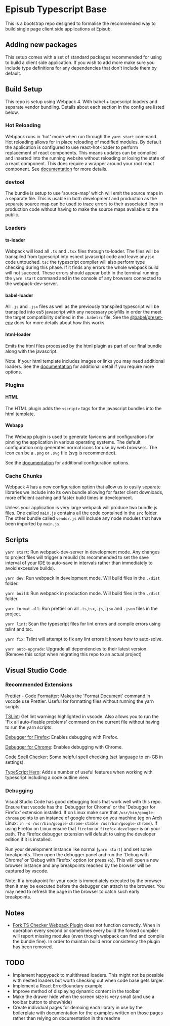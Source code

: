 # Episub Typescript Base

This is a bootstrap repo designed to formalise the recommended way to build single page client side applications at Episub.

## Adding new packages

This setup comes with a set of standard packages recommended for using to build a client side application. If you wish to add more make sure you include type definitions for any dependencies that don't include them by default.

## Build Setup

This repo is setup using Webpack 4. With babel + typescript loaders and separate vendor bundling. Details about each section in the config are listed below.

### Hot Reloading

Webpack runs in 'hot' mode when run through the `yarn start` command. Hot reloading allows for in place reloading of modified modules. By default the application is configured to use react-hot-loader to perform replacement of react components. This means updates can be compiled and inserted into the running website without reloading or losing the state of a react component. This does require a wrapper around your root react component. See [documentation](https://github.com/gaearon/react-hot-loader) for more details.

### devtool

The bundle is setup to use 'source-map' which will emit the source maps in a separate file. This is usable in both development and production as the separate source map can be used to trace errors to their associated lines in production code without having to make the source maps available to the public.

### Loaders

#### ts-loader

Webpack will load all `.ts` and `.tsx` files through ts-loader. The files will be transpiled from typescript into esnext javascript code and leave any jsx code untouched. `tsc` the typescript compiler will also perform type checking during this phase. If it finds any errors the whole webpack build will not succeed. These errors should appear both in the terminal running the `yarn start` command and in the console of any browsers connected to the webpack-dev-server.

#### babel-loader

All `.js` and `.jsx` files as well as the previously transpiled typescript will be transpiled into es5 javascript with any necessary polyfills in order the meet the target compatibility defined in the `.babelrc` file. See the [@babel/preset-env](https://github.com/babel/babel/tree/master/packages/babel-preset-env) docs for more details about how this works.

#### html-loader

Emits the html files processed by the html plugin as part of our final bundle along with the javascript.

Note: If your html template includes images or links you may need additional loaders. See the [documentation](https://webpack.js.org/loaders/html-loader/) for additional detail if you require more options.

### Plugins

#### HTML

The HTML plugin adds the `<script>` tags for the javascript bundles into the html template.

#### Webapp

The Webapp plugin is used to generate favicons and configurations for pinning the application in various operating systems. The default configuration only generates normal icons for use by web browsers. The icon can be a `.png` or `.svg` file (svg is recommended).

See the [documentation](https://github.com/brunocodutra/webapp-webpack-plugin) for additional configuration options.

### Cache Chunks

Webpack 4 has a new configuration option that allow us to easily separate libraries we include into its own bundle allowing for faster client downloads, more efficient caching and faster build times in development.

Unless your application is very large webpack will produce two bundle.js files. One called `main.js` contains all the code contained in the `src` folder. The other bundle called `vendor.js` will include any node modules that have been imported by `main.js`.

## Scripts

`yarn start`: Run webpack-dev-server in development mode. Any changes to project files will trigger a rebuild (its recommended to set the save interval of your IDE to auto-save in intervals rather than immediately to avoid excessive builds).

`yarn dev`: Run webpack in development mode. Will build files in the `./dist` folder.

`yarn build`: Run webpack in production mode. Will build files in the `./dist` folder.

`yarn format-all`: Run prettier on all `.ts`,`tsx`,`.js`,`.jsx` and `.json` files in the project.

`yarn lint`: Scan the typescript files for lint errors and compile errors using tslint and tsc.

`yarn fix`: Tslint will attempt to fix any lint errors it knows how to auto-solve.

`yarn auto-upgrade`: Upgrade all dependencies to their latest version. (Remove this script when migrating this repo to an actual project)

## Visual Studio Code

### Recommended Extensions

[Prettier - Code Formatter](https://marketplace.visualstudio.com/items?itemName=esbenp.prettier-vscode): Makes the 'Format Document' command in vscode use Prettier. Useful for formatting files without running the yarn scripts.

[TSLint](https://marketplace.visualstudio.com/items?itemName=eg2.tslint): Get lint warnings highlighted in vscode. Also allows you to run the 'Fix all auto-fixable problems' command on the current file without having to run the yarn scripts.

[Debugger for Firefox](https://marketplace.visualstudio.com/items?itemName=hbenl.vscode-firefox-debug): Enables debugging with Firefox.

[Debugger for Chrome](https://marketplace.visualstudio.com/items?itemName=msjsdiag.debugger-for-chrome): Enables debugging with Chrome.

[Code Spell Checker](https://marketplace.visualstudio.com/items?itemName=streetsidesoftware.code-spell-checker): Some helpful spell checking (set language to en-GB in settings).

[TypeScript Hero](https://github.com/buehler/typescript-hero): Adds a number of useful features when working with typescript including a code outline view.

### Debugging

Visual Studio Code has good debugging tools that work well with this repo. Ensure that vscode has the 'Debugger for Chrome' or the 'Debugger for Firefox' extension installed. If on Linux make sure that `/usr/bin/google-chrome` points to an instance of google chrome on you machine (eg on Arch Linux: `ln -s /usr/bin/google-chrome-stable /usr/bin/google-chrome`). If using Firefox on Linux ensure that `firefox` or `firefox-developer` is on your path. The Firefox debugger extension will default to using the developer edition if it is installed.

Run your development instance like normal (`yarn start`) and set some breakpoints. Then open the debugger panel and run the 'Debug with Chrome' or 'Debug with Firefox' option (or press `F5`). This will open a new browser instance and any breakpoints reached by the browser will be captured by vscode.

Note: If a breakpoint for your code is immediately executed by the browser then it may be executed before the debugger can attach to the browser. You may need to refresh the page in the browser to catch such early breakpoints.

## Notes

* [Fork TS Checker Webpack Plugin](https://github.com/Realytics/fork-ts-checker-webpack-plugin) does not function correctly. When in operation every second or sometimes every build the forked compiler will report missing modules (even though webpack can find and compile the bundle fine). In order to maintain build error consistency the plugin has been removed.

## TODO

* Implement happypack to multithread loaders. This might not be possible with nested loaders but worth checking out when code base gets larger.
* Implement a React ErrorBoundary example
* Improve method of displaying dynamic content in the toolbar
* Make the drawer hide when the screen size is very small (and use a toolbar button to show/hide)
* Create individual pages for demoing each library in use by the boilerplate with documentation for the examples written on those pages rather than relying on documentation in the readme
